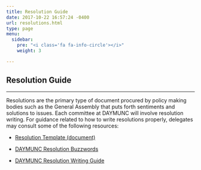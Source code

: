 ```yaml
---
title: Resolution Guide
date: 2017-10-22 16:57:24 -0400
url: resolutions.html
type: page
menu:
  sidebar:
    pre: "<i class='fa fa-info-circle'></i>"
    weight: 3

---
```

## Resolution Guide

---

Resolutions are the primary type of document procured by policy making bodies such as the General Assembly that puts forth sentiments and solutions to issues.
Each committee at DAYMUNC will involve resolution writing.
For guidance related to how to write resolutions properly, delegates may consult some of the following resources:

* [Resolution Template (document)](resources/resolution_template.doc)

* [DAYMUNC Resolution Buzzwords](resources/buzzwords.pdf)

* [DAYMUNC Resolution Writing Guide](resources/res_guide.pdf)